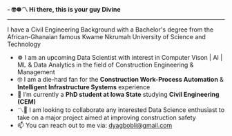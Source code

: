**- 🤓☸️〽️ Hi there, this is your guy Divine**
- -------------------------------------------
I have a Civil Engineering Background with a Bachelor's degree from the African-Ghanaian famous Kwame Nkrumah University of Science and Technology
- ☸️ I am an upcoming Data Scientist with interest in Computer Vison | AI | ML & Data Analytics in the field of Construction Engineering & Management
- 🤓 I am a die-hard fan for the **Construction Work-Process Automation** & **Intelligent Infrastructure Systems** experience
- 🌱 I’m currently a **PhD student at Iowa State** studying **Civil Engineering (CEM)** 
- 〽️💞️ I am looking to collaborate any interested Data Science enthusiast to take on a major project aimed at improving construction safety
- 📫 You can reach out to me via: dyagbobli@gmail.com

<!---
dyagbobli/dyagbobli is a ✨ special ✨ repository because its `README.md` (this file) appears on your GitHub profile.
You can click the Preview link to take a look at your changes.
--->
